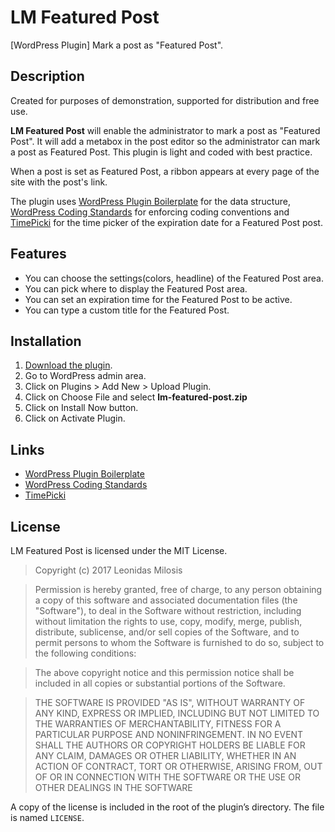 # LM Featured Post

[WordPress Plugin] Mark a post as "Featured Post".

## Description

Created for purposes of demonstration, supported for distribution and free use.

**LM Featured Post** will enable the administrator to mark a post as "Featured Post". It will add a metabox in the post editor so the administrator can mark a post as Featured Post. This plugin is light and coded with best practice.

When a post is set as Featured Post, a ribbon appears at every page of the site with the post's link.

The plugin uses [WordPress Plugin Boilerplate](https://github.com/DevinVinson/WordPress-Plugin-Boilerplate) for the data structure, [WordPress Coding Standards](https://github.com/WordPress-Coding-Standards/WordPress-Coding-Standards) for enforcing coding conventions and [TimePicki](https://github.com/senthilraj/TimePicki) for the time picker of the expiration date for a Featured Post post.

## Features

* You can choose the settings(colors, headline) of the Featured Post area.
* You can pick where to display the Featured Post area.
* You can set an expiration time for the Featured Post to be active.
* You can type a custom title for the Featured Post.

## Installation

1. [Download the plugin](https://github.com/leonidasmi/LMFeaturedPost/archive/master.zip).
2. Go to WordPress admin area.
3. Click on Plugins > Add New > Upload Plugin.
4. Click on Choose File and select **lm-featured-post.zip**
5. Click on Install Now button.
6. Click on Activate Plugin.

## Links

* [WordPress Plugin Boilerplate](https://github.com/DevinVinson/WordPress-Plugin-Boilerplate)
* [WordPress Coding Standards](https://github.com/WordPress-Coding-Standards/WordPress-Coding-Standards)
* [TimePicki](https://github.com/senthilraj/TimePicki)

## License

LM Featured Post is licensed under the MIT License.

> Copyright (c) 2017 Leonidas Milosis

> Permission is hereby granted, free of charge, to any person obtaining a copy of this software and associated documentation files (the "Software"), to deal in the Software without restriction, including without limitation the rights to use, copy, modify, merge, publish, distribute, sublicense, and/or sell copies of the Software, and to permit persons to whom the Software is furnished to do so, subject to the following conditions:

> The above copyright notice and this permission notice shall be
included in all copies or substantial portions of the Software.

> THE SOFTWARE IS PROVIDED "AS IS", WITHOUT WARRANTY OF ANY KIND,
EXPRESS OR IMPLIED, INCLUDING BUT NOT LIMITED TO THE WARRANTIES OF
MERCHANTABILITY, FITNESS FOR A PARTICULAR PURPOSE AND
NONINFRINGEMENT. IN NO EVENT SHALL THE AUTHORS OR COPYRIGHT HOLDERS BE
LIABLE FOR ANY CLAIM, DAMAGES OR OTHER LIABILITY, WHETHER IN AN ACTION
OF CONTRACT, TORT OR OTHERWISE, ARISING FROM, OUT OF OR IN CONNECTION
WITH THE SOFTWARE OR THE USE OR OTHER DEALINGS IN THE SOFTWARE

A copy of the license is included in the root of the plugin’s directory. The file is named `LICENSE`.